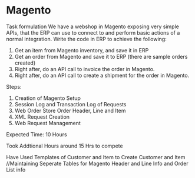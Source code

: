 # Magento

Task formulation
We have a webshop in Magento exposing very simple APIs, that the ERP can use to connect to
and perform basic actions of a normal integration.
Write the code in ERP to achieve the following:
1. Get an item from Magento inventory, and save it in ERP
2. Get an order from Magento and save it to ERP (there are sample orders created)
3. Right after, do an API call to invoice the order in Magento.
4. Right after, do an API call to create a shipment for the order in Magento.






Steps:

1. Creation of Magento Setup
2. Session Log and Transaction Log of Requests
3. Web Order Store Order Header, Line and Item
4. XML Request Creation
5. Web Request Management


Expected Time: 10 Hours

Took Addtional Hours around 15 Hrs to compete

Have Used Templates of Customer and Item to Create Customer and Item
//Maintaining Seperate Tables for Magento Header and Line Info and Order List info

